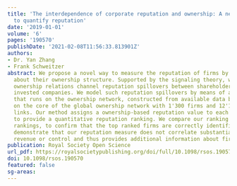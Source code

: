 ```yaml
---
title: 'The interdependence of corporate reputation and ownership: A network approach
  to quantify reputation'
date: '2019-01-01'
volume: '6'
pages: '190570'
publishDate: '2021-02-08T11:56:33.813901Z'
authors:
- Dr. Yan Zhang
- Frank Schweitzer
abstract: We propose a novel way to measure the reputation of firms by using information
  about their ownership structure. Supported by the signaling theory, we argue that
  ownership relations channel reputation spillovers between shareholders and their
  invested companies. We model such reputation spillovers by means of a simple dynamics
  that runs on the ownership network, constructed from available data bases. We focus
  on the core of the global ownership network with 1'300 firms and 12'100 ownership
  links. Our method assigns a ownership-based reputation value to each firm, used
  to provide a quantitative reputation ranking. We compare our ranking with alternative
  rankings, to confirm that the top ranked firms are correctly identified. We also
  demonstrate that our reputation measure does not correlate substantially with operating
  revenue or control and thus provides additional information about firms.
publication: Royal Society Open Science
url_pdf: https://royalsocietypublishing.org/doi/full/10.1098/rsos.190570
doi: 10.1098/rsos.190570
featured: false
sg-areas:
---
```

